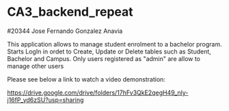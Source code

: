 # CA3_backend_repeat

#20344 Jose Fernando Gonzalez Anavia

This application allows to manage student enrolment to a bachelor program. Starts LogIn in ordet to Create, Update or Delete tables such as Student, Bachelor and Campus. Only users registered as "admin" are allow to manage other users

Please see below a link to watch a video demonstration:

https://drive.google.com/drive/folders/17hFv3QkE2qegH49_nly-j16fP_yd6zSU?usp=sharing
